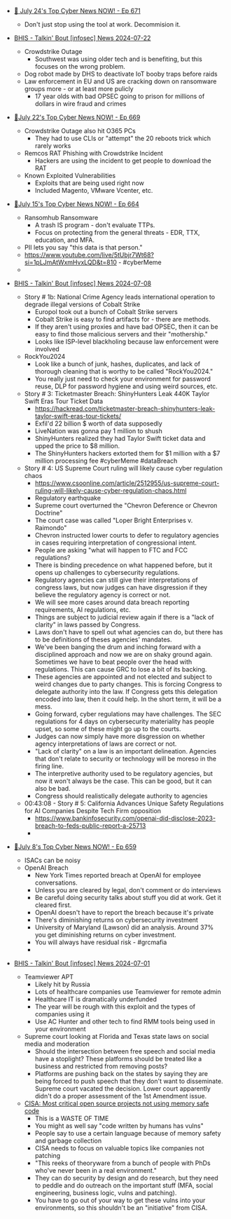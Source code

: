 
- [🔴 July 24's Top Cyber News NOW! - Ep 671](https://www.youtube.com/watch?v=ounD1m7hClU)
    - Don't just stop using the tool at work. Decommision it.  

- [BHIS - Talkin' Bout [infosec] News 2024-07-22](https://www.youtube.com/watch?v=252-y4UpLOI)
    - Crowdstrike Outage
        - Southwest was using older tech and is benefiting, but this focuses on the wrong problem.
    - Dog robot made by DHS to deactivate IoT booby traps before raids
    - Law enforcement in EU and US are cracking down on ransomware groups more - or at least more pulicly
        - 17 year olds with bad OPSEC going to prison for millions of dollars in wire fraud and crimes
    

- [🔴July 22's Top Cyber News NOW! - Ep 669](https://www.youtube.com/watch?v=hojkZub3A5M)
    - Crowdstrike Outage also hit O365 PCs
        - They had to use CLIs or "attempt" the 20 reboots trick which rarely works
    - Remcos RAT Phishing with Crowdstrike Incident
        - Hackers are using the incident to get people to download the RAT
    - Known Exploited Vulnerabilities
        - Exploits that are being used right now
        - Included Magento, VMware Vcenter, etc.

- [🔴July 15's Top Cyber News NOW! - Ep 664
](https://www.youtube.com/watch?v=5tUbjr7Wt68)
    - Ransomhub Ransomware
        - A trash IS program - don't evaluate TTPs. 
        - Focus on protecting from the general threats - EDR, TTX, education, and MFA.
    - PII lets you say "this data is that person."
    - https://www.youtube.com/live/5tUbjr7Wt68?si=1pLJmAtWxmHvxLQD&t=810 - #cyberMeme
    - 

- [BHIS - Talkin' Bout [infosec] News 2024-07-08
](https://www.youtube.com/watch?v=tBRZNE3guR4)
    - Story # 1b: National Crime Agency leads international operation to degrade illegal versions of Cobalt Strike
        - Europol took out a bunch of Cobalt Strike servers
        - Cobalt Strike is easy to find artifacts for - there are methods. 
        - If they aren't using proxies and have bad OPSEC, then it can be easy to find those malicious servers and their "mothership."
        - Looks like ISP-level blackholing because law enforcement were involved
    - RockYou2024
        - Look like a bunch of junk, hashes, duplicates, and lack of thorough cleaning that is worthy to be called "RockYou2024."
        - You really just need to check your environment for password reuse, DLP for password hygiene and using weird sources, etc.
    - Story # 3: Ticketmaster Breach: ShinyHunters Leak 440K Taylor Swift Eras Tour Ticket Data
        - https://hackread.com/ticketmaster-breach-shinyhunters-leak-taylor-swift-eras-tour-tickets/
        - Exfil'd 22 billion $ worth of data supposedly
        - LiveNation was gonna pay 1 million to shush
        - ShinyHunters realized they had Taylor Swift ticket data and upped the price to $8 million.
        - The ShinyHunters hackers extorted them for $1 million with a $7 million processing fee #cyberMeme #dataBreach
    - Story # 4: US Supreme Court ruling will likely cause cyber regulation chaos
        - https://www.csoonline.com/article/2512955/us-supreme-court-ruling-will-likely-cause-cyber-regulation-chaos.html
        - Regulatory earthquake
        - Supreme court overturned the "Chevron Deference or Chevron Doctrine"
        - The court case was called "Loper Bright Enterprises v. Raimondo"
        - Chevron instructed lower courts to defer to regulatory agencies in cases requiring interpretation of congressional intent.
        - People are asking "what will happen to FTC and FCC regulations?
        - There is binding precedence on what happened before, but it opens up challenges to cybersecurity regulations.
        - Regulatory agencies can still give their interpretations of congress laws, but now judges can have disgression if they believe the regulatory agency is correct or not.
        - We will see more cases around data breach reporting requirements, AI regulations, etc.
        - Things are subject to judicial review again if there is a "lack of clarity" in laws passed by Congress.
        - Laws don't have to spell out what agencies can do, but there has to be definitions of theses agencies' mandates.
        - We've been banging the drum and inching forward with a disciplined approach and now we are on shaky ground again. Sometimes we have to beat people over the head with regulations. This can cause GRC to lose a bit of its backing.
        - These agencies are appointed and not elected and subject to weird changes due to party changes. This is forcing Congress to delegate authority into the law. If Congress gets this delegation encoded into law, then it could help. In the short term, it will be a mess.
        - Going forward, cyber regulations may have challenges. The SEC regulations for 4 days on cybersecurity materiality has people upset, so some of these might go up to the courts.
        - Judges can now simply have more disgression on whether agency interpretations of laws are correct or not.
        - "Lack of clarity" on a law is an important delineation. Agencies that don't relate to security or technology will be moreso in the firing line. 
        - The interpretive authority used to be regulatory agencies, but now it won't always be the case. This can be good, but it can also be bad.
        - Congress should realistically delegate authority to agencies
    - 00:43:08 - Story # 5: California Advances Unique Safety Regulations for AI Companies Despite Tech Firm opposition
        - https://www.bankinfosecurity.com/openai-did-disclose-2023-breach-to-feds-public-report-a-25713
        - 

- [🔴July 8's Top Cyber News NOW! - Ep 659](https://www.youtube.com/watch?v=PJ9NOHabfaQ)
    - ISACs can be noisy
    - OpenAI Breach
        - New York Times reported breach at OpenAI for employee conversations.
        - Unless you are cleared by legal, don't comment or do interviews
        - Be careful doing security talks about stuff you did at work. Get it cleared first.
        - OpenAI doesn't have to report the breach because it's private
        - There's diminishing returns on cybersecurity investment
        - University of Maryland (Lawson) did an analysis. Around 37% you get diminishing returns on cyber investment.
        - You will always have residual risk - #grcmafia
        - 

- [BHIS - Talkin' Bout [infosec] News 2024-07-01
](https://www.youtube.com/watch?v=eUzASE1389A)
    - Teamviewer APT 
        - Likely hit by Russia
        - Lots of healthcare companies use Teamviewer for remote admin
        - Healthcare IT is dramatically underfunded
        - The year will be rough with this exploit and the types of companies using it
        - Use AC Hunter and other tech to find RMM tools being used in your environment
    - Supreme court looking at Florida and Texas state laws on social media and moderation
        - Should the intersection between free speech and social media have a stoplight?  These platforms should be treated like a business and restricted from removing posts?
        - Platforms are pushing back on the states by saying they are being forced to push speech that they don't want to disseminate.  Supreme court vacated the decision.  Lower court apparently didn't do a proper assessment of the 1st Amendment issue.
    - [CISA: Most critical open source projects not using memory safe code](https://www.bleepingcomputer.com/news/security/cisa-most-critical-open-source-projects-not-using-memory-safe-code/)
        - This is a WASTE OF TIME
        - You might as well say "code written by humans has vulns"
        - People say to use a certain language because of memory safety and garbage collection
        - CISA needs to focus on valuable topics like companies not patching
        - "This reeks of theoryware from a bunch of people with PhDs who've never been in a real environment."
        - They can do security by design and do research, but they need to peddle and do outreach on the important stuff (MFA, social engineering, business logic, vulns and patching).
        - You have to go out of your way to get these vulns into your environments, so this shouldn't be an "initiative" from CISA.